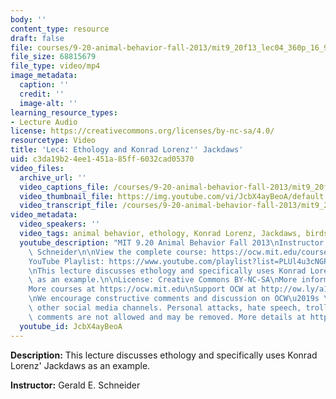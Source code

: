 ```yaml
---
body: ''
content_type: resource
draft: false
file: courses/9-20-animal-behavior-fall-2013/mit9_20f13_lec04_360p_16_9.mp4
file_size: 68815679
file_type: video/mp4
image_metadata:
  caption: ''
  credit: ''
  image-alt: ''
learning_resource_types:
- Lecture Audio
license: https://creativecommons.org/licenses/by-nc-sa/4.0/
resourcetype: Video
title: 'Lec4: Ethology and Konrad Lorenz'' Jackdaws'
uid: c3da19b2-4ee1-451a-85ff-6032cad05370
video_files:
  archive_url: ''
  video_captions_file: /courses/9-20-animal-behavior-fall-2013/mit9_20f13_lec04_captions.vtt
  video_thumbnail_file: https://img.youtube.com/vi/JcbX4ayBeoA/default.jpg
  video_transcript_file: /courses/9-20-animal-behavior-fall-2013/mit9_20f13_lec04_transcript.pdf
video_metadata:
  video_speakers: ''
  video_tags: animal behavior, ethology, Konrad Lorenz, Jackdaws, birds
  youtube_description: "MIT 9.20 Animal Behavior Fall 2013\nInstructor: Gerald E.\
    \ Schneider\n\nView the complete course: https://ocw.mit.edu/courses/9-20-animal-behavior-fall-2013/\n\
    YouTube Playlist: https://www.youtube.com/playlist?list=PLUl4u3cNGP63TbPEWYEKOq8yAN8mEP_5O\n\
    \nThis lecture discusses ethology and specifically uses Konrad Lorenz' Jackdaws\
    \ as an example.\n\nLicense: Creative Commons BY-NC-SA\nMore information at https://ocw.mit.edu/terms\n\
    More courses at https://ocw.mit.edu\nSupport OCW at http://ow.ly/a1If50zVRlQ\n\
    \nWe encourage constructive comments and discussion on OCW\u2019s YouTube and\
    \ other social media channels. Personal attacks, hate speech, trolling, and inappropriate\
    \ comments are not allowed and may be removed. More details at https://ocw.mit.edu/comments."
  youtube_id: JcbX4ayBeoA
---
```

**Description:** This lecture discusses ethology and specifically uses Konrad Lorenz' Jackdaws as an example.

**Instructor:** Gerald E. Schneider